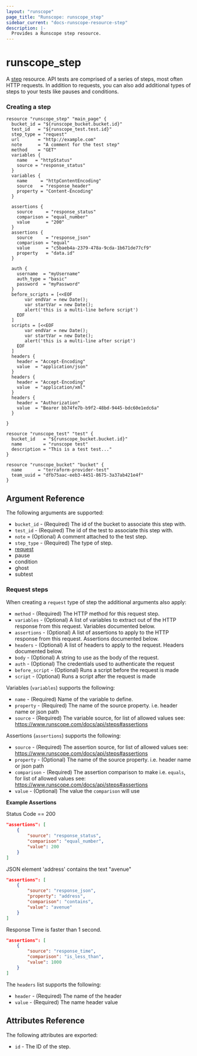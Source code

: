 ```yaml
---
layout: "runscope"
page_title: "Runscope: runscope_step"
sidebar_current: "docs-runscope-resource-step"
description: |-
  Provides a Runscope step resource.
---
```


# runscope\_step

A [step](https://www.runscope.com/docs/api/steps) resource.
API tests are comprised of a series of steps, most often HTTP requests.
In addition to requests, you can also add additional types of steps to
your tests like pauses and conditions.

### Creating a step
```hcl
resource "runscope_step" "main_page" {
  bucket_id = "${runscope_bucket.bucket.id}"
  test_id   = "${runscope_test.test.id}"
  step_type = "request"
  url       = "http://example.com"
  note      = "A comment for the test step"
  method    = "GET"
  variables {
    name   = "httpStatus"
    source = "response_status"
  }
  variables {
    name     = "httpContentEncoding"
    source   = "response_header"
    property = "Content-Encoding"
  }

  assertions {
    source     = "response_status"
    comparison = "equal_number"
    value      = "200"
  }
  assertions {
    source     = "response_json"
    comparison = "equal"
    value      = "c5baeb4a-2379-478a-9cda-1b671de77cf9"
    property   = "data.id"
  }

  auth {
    username  = "myUsername"
    auth_type = "basic"
    password  = "myPassword"
  }
  before_scripts = [<<EOF
       var endVar = new Date();
       var startVar = new Date(); 
       alert('this is a multi-line before script')
    EOF
  ]
  scripts = [<<EOF
       var endVar = new Date();
       var startVar = new Date();
       alert('this is a multi-line after script')
    EOF
  ]
  headers {
    header = "Accept-Encoding"
    value  = "application/json"
  }
  headers {
    header = "Accept-Encoding"
    value  = "application/xml"
  }
  headers {
    header = "Authorization"
    value  = "Bearer bb74fe7b-b9f2-48bd-9445-bdc60e1edc6a"
  }

}

resource "runscope_test" "test" {
  bucket_id   = "${runscope_bucket.bucket.id}"
  name        = "runscope test"
  description = "This is a test test..."
}

resource "runscope_bucket" "bucket" {
  name      = "terraform-provider-test"
  team_uuid = "dfb75aac-eeb3-4451-8675-3a37ab421e4f"
}
```

## Argument Reference

The following arguments are supported:

* `bucket_id` - (Required) The id of the bucket to associate this step with.
* `test_id` - (Required) The id of the test to associate this step with.
* `note` = (Optional) A comment attached to the test step.
* `step_type` - (Required) The type of step.
 * [request](#request-steps)
 * pause
 * condition
 * ghost
 * subtest

### Request steps
When creating a `request` type of step the additional arguments also apply:

* `method` - (Required) The HTTP method for this request step.
* `variables` - (Optional) A list of variables to extract out of the HTTP response from this request. Variables documented below.
* `assertions` - (Optional) A list of assertions to apply to the HTTP response from this request. Assertions documented below.
* `headers` - (Optional) A list of headers to apply to the request. Headers documented below.
* `body` - (Optional) A string to use as the body of the request.
* `auth` - (Optional) The credentials used to authenticate the request
* `before_script` - (Optional) Runs a script before the request is made
* `script` - (Optional) Runs a script after the request is made

Variables (`variables`) supports the following:

* `name` - (Required) Name of the variable to define.
* `property` - (Required) The name of the source property. i.e. header name or json path
* `source` - (Required) The variable source, for list of allowed values see: https://www.runscope.com/docs/api/steps#assertions

Assertions (`assertions`) supports the following:

* `source` - (Required) The assertion source, for list of allowed values see: https://www.runscope.com/docs/api/steps#assertions
* `property` - (Optional) The name of the source property. i.e. header name or json path
* `comparison` - (Required) The assertion comparison to make i.e. `equals`, for list of allowed values see: https://www.runscope.com/docs/api/steps#assertions
* `value` - (Optional) The value the `comparison` will use

**Example Assertions**

Status Code == 200

```json
"assertions": [
    {
        "source": "response_status",
        "comparison": "equal_number",
        "value": 200
    }
]
```

JSON element 'address' contains the text "avenue"


```json
"assertions": [
    {
        "source": "response_json",
        "property": "address",
        "comparison": "contains",
        "value": "avenue"
    }
]
```

Response Time is faster than 1 second.


```json
"assertions": [
    {
        "source": "response_time",
        "comparison": "is_less_than",
        "value": 1000
    }
]
```

The `headers` list supports the following:

* `header` - (Required) The name of the header
* `value` - (Required) The name header value

## Attributes Reference

The following attributes are exported:

* `id` - The ID of the step.

